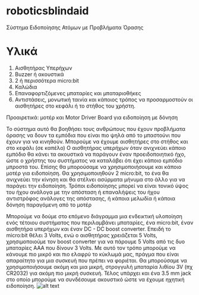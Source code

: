 # roboticsblindaid
Σύστημα Ειδοποίησης Ατόμων με Προβλήματα Όρασης

Υλικά
=====
1. Αισθητήρας Υπερήχων
2. Buzzer ή ακουστικά
3. 2 ή περισσότερα micro:bit
4. Καλώδια
5. Επαναφορτιζόμενες μπαταρίες και μπαταριοθήκες
6. Αντιστάσεις, μονωτική ταινία και κάποιος τρόπος να προσαρμοστούν οι αισθητήρες στο κεφάλι ή το στήθος του χρήστη.

Προαιρετικά:
μοτέρ και Motor Driver Board για ειδοποίηση με δόνηση

Το σύστημα αυτό θα βοηθήσει τους ανθρώπους που έχουν προβλήματα όρασης να δουν τα εμπόδια που είναι πιο ψηλά από το μπαστούνι που έχουν για να κινηθούν. Μπορούμε να έχουμε αισθητήρες στο στήθος και στο κεφάλι (σε καπέλο) Ο αισθητήρας υπερήχων όταν ανιχνεύει κάποιο εμπόδιο θα κάνει τα ακουστικά να παράγουν έναν προειδοποιητικό ήχο, ώστε ο χρήστης του συστήματος να καταλάβει ότι έχει κάποιο εμπόδιο μπροστά του. Επίσης θα μπορούσαμε να χρησιμοποιήσουμε και κάποιο μοτέρ για ειδοποίηση. Θα χρησιμοποιηθούν 2 micro:bit, το ένα θα ανιχνεύει την κίνηση και θα στέλνει ασύρματα μήνυμα στο άλλο για να παράγει την ειδοποίηση. Τρόποι ειδοποίησης μπορεί να είναι τονικό ύψος του ήχου ανάλογα με την απόσταση ή επαναλήψεις του ήχου αντιστρόφος ανάλογες της απόστασης, ή κάποια μελωδία ή κάποια δόνηση παραγόμενη από το μοτέρ

Μπορούμε να δούμε στο επόμενο διάγραμμα μια ενδεικτική υλοποίηση ενός τέτοιου συστήματος που περιλαμβάνει μπαταρίες, ένα micro:bit, έναν αισθητήρα υπερήχων και έναν DC - DC boost converter. Επειδή το micro:bit θέλει 3 Volts, ενώ ο αισθητήρας χρειάζεται 5 Volts, χρησιμοποιούμε τον boost converter για να πάρουμε 5 Volts από τις δυο μπαταρίες ΑΑΑ που δίνουν 3 Volts. Με αυτό τον τρόπο μπορούμε να κάνουμε πιο μικρό και πιο ελαφρύ το κύκλωμά μας, πράγμα που είναι απαραίτητο για μια συσκευή που πρέπει να φοριέται. Θα μπορούσαμε να χρησιμοποιήσουμε ακόμη και μια μικρή, στρογγυλή μπαταρία λιθίου 3V (πχ CR2032) για ακόμη πιο μικρή συσκευή. Τέλος υπάρχει και ένα 3.5 mm jack στο οποίο μπορούμε να συνδέσουμε ακουστικό ώστε να έχουμε ηχητική ειδοποίηση.
![alt text](https://github.com/tkleisas/roboticsblindaid/micro_bit_ultrasonic_bb.png "Micro:bit and ultrasonic sensor")
